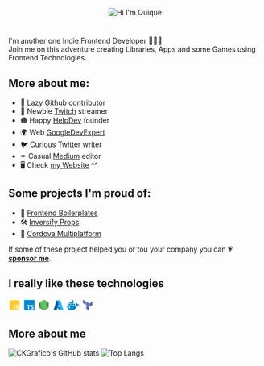 <p align="center">
  <img src="" width="1280" title="Hi I'm Quique">
</p>

#

I'm another one Indie Frontend Developer 🤹🏻‍♂️
<br />Join me on this adventure creating Libraries, Apps and some Games using Frontend Technologies.

## More about me:

- 🧭 Lazy [Github](https://github.com/CKGrafico) contributor
- 🔮 Newbie [Twitch](https://www.twitch.tv/ckgrafico) streamer
- 🟠 Happy [HelpDev](https://Helpdev.org) founder 
- 🌍 Web [GoogleDevExpert](https://developers.google.com/community/experts)
- 🐦 Curious [Twitter](https://developers.google.com/community/experts) writer
- ✒ Casual [Medium](https://ckgrafico.medium.com) editor
- 🖥 Check [my Website](https://ckgrafico.com) ^^


## Some projects I'm proud of:

- 🍱 [Frontend Boilerplates](https://github.com/CKGrafico/Frontend-Boilerplates)
- 🛠 [Inversify Props](https://github.com/CKGrafico/inversify-props)
- 🧩 [Cordova Multiplatform](https://github.com/CKGrafico/Cordova-Multiplatform-Template)

If some of these project helped you or tou your company you can 💗 **[sponsor me](https://github.com/sponsors/CKGrafico)**.

## I really like these technologies

<p align="left">
<img src="https://github.com/PKief/vscode-material-icon-theme/blob/master/icons/javascript.svg" alt="JavaScript" width="25" height="25" />
<img src="https://github.com/PKief/vscode-material-icon-theme/blob/master/icons/typescript.svg" alt="TypeScript" width="25" height="25" />
<img src="https://github.com/PKief/vscode-material-icon-theme/blob/master/icons/nodejs_alt.svg" alt="Nodejs" width="25" height="25" />
<img src="https://github.com/PKief/vscode-material-icon-theme/blob/master/icons/azure.svg" alt="Azure" width="25" height="25" />
<img src="https://github.com/PKief/vscode-material-icon-theme/blob/master/icons/docker.svg" alt="Docker" width="25" height="25" />
<img src="https://github.com/PKief/vscode-material-icon-theme/blob/master/icons/terraform.svg" alt="Terraform" width="25" height="25" />
</p>

## More about me

![CKGrafico's GitHub stats](https://github-readme-stats.vercel.app/api?username=ckgrafico&show_icons=true&theme=vue)
![Top Langs](https://github-readme-stats.vercel.app/api/top-langs/?username=ckgrafico&layout=compact)
